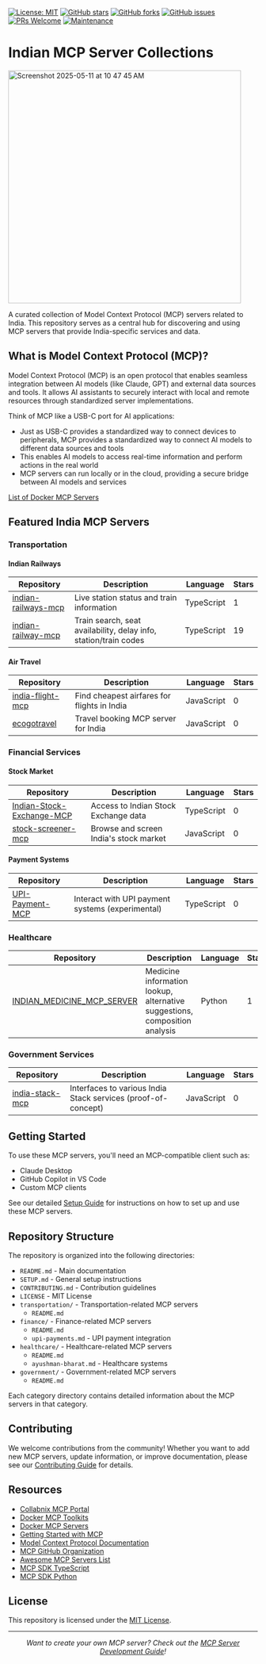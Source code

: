 [![License: MIT](https://img.shields.io/badge/License-MIT-yellow.svg)](https://opensource.org/licenses/MIT)
[![GitHub stars](https://img.shields.io/github/stars/ajeetraina/indian-mcp-server-collections)](https://github.com/ajeetraina/indian-mcp-server-collections/stargazers)
[![GitHub forks](https://img.shields.io/github/forks/ajeetraina/indian-mcp-server-collections)](https://github.com/ajeetraina/indian-mcp-server-collections/network/members)
[![GitHub issues](https://img.shields.io/github/issues/ajeetraina/indian-mcp-server-collections)](https://github.com/ajeetraina/indian-mcp-server-collections/issues)
[![PRs Welcome](https://img.shields.io/badge/PRs-welcome-brightgreen.svg)](https://github.com/ajeetraina/indian-mcp-server-collections/pulls)
[![Maintenance](https://img.shields.io/badge/Maintained%3F-yes-green.svg)](https://github.com/ajeetraina/indian-mcp-server-collections/graphs/commit-activity)

# Indian MCP Server Collections

<img width="470" alt="Screenshot 2025-05-11 at 10 47 45 AM" src="https://github.com/user-attachments/assets/8606e27b-241b-46c8-929d-a3e372152080" />

A curated collection of Model Context Protocol (MCP) servers related to India. This repository serves as a central hub for discovering and using MCP servers that provide India-specific services and data.

## What is Model Context Protocol (MCP)?

Model Context Protocol (MCP) is an open protocol that enables seamless integration between AI models (like Claude, GPT) and external data sources and tools. It allows AI assistants to securely interact with local and remote resources through standardized server implementations.

Think of MCP like a USB-C port for AI applications:
- Just as USB-C provides a standardized way to connect devices to peripherals, MCP provides a standardized way to connect AI models to different data sources and tools
- This enables AI models to access real-time information and perform actions in the real world
- MCP servers can run locally or in the cloud, providing a secure bridge between AI models and services

[List of Docker MCP Servers](https://mcptoolkits.com)

## Featured India MCP Servers

### Transportation

#### Indian Railways
| Repository | Description | Language | Stars |
|------------|-------------|----------|-------|
| [indian-railways-mcp](https://github.com/rajprem4214/indian-railways-mcp) | Live station status and train information | TypeScript | 1 |
| [indian-railway-mcp](https://github.com/amith-vp/indian-railway-mcp) | Train search, seat availability, delay info, station/train codes | TypeScript | 19 |

#### Air Travel
| Repository | Description | Language | Stars |
|------------|-------------|----------|-------|
| [india-flight-mcp](https://github.com/ravi-bytes/india-flight-mcp) | Find cheapest airfares for flights in India | JavaScript | 0 |
| [ecogotravel](https://github.com/alisajil/ecogotravel) | Travel booking MCP server for India | JavaScript | 0 |

### Financial Services

#### Stock Market
| Repository | Description | Language | Stars |
|------------|-------------|----------|-------|
| [Indian-Stock-Exchange-MCP](https://github.com/anuragkrishna/Indian-Stock-Exchange-MCP) | Access to Indian Stock Exchange data | TypeScript | 0 |
| [stock-screener-mcp](https://github.com/saisrikark/stock-screener-mcp) | Browse and screen India's stock market | JavaScript | 0 |

#### Payment Systems
| Repository | Description | Language | Stars |
|------------|-------------|----------|-------|
| [UPI-Payment-MCP](https://github.com/pranavpandey1998official/upi-payment-mcp) | Interact with UPI payment systems (experimental) | TypeScript | 0 |

### Healthcare

| Repository | Description | Language | Stars |
|------------|-------------|----------|-------|
| [INDIAN_MEDICINE_MCP_SERVER](https://github.com/nowitsidb/INDIAN_MEDICINE_MCP_SERVER) | Medicine information lookup, alternative suggestions, composition analysis | Python | 1 |

### Government Services

| Repository | Description | Language | Stars |
|------------|-------------|----------|-------|
| [india-stack-mcp](https://github.com/openindia/india-stack-mcp) | Interfaces to various India Stack services (proof-of-concept) | JavaScript | 0 |

## Getting Started

To use these MCP servers, you'll need an MCP-compatible client such as:
- Claude Desktop
- GitHub Copilot in VS Code
- Custom MCP clients

See our detailed [Setup Guide](./SETUP.md) for instructions on how to set up and use these MCP servers.

## Repository Structure

The repository is organized into the following directories:

- `README.md` - Main documentation
- `SETUP.md` - General setup instructions
- `CONTRIBUTING.md` - Contribution guidelines
- `LICENSE` - MIT License
- `transportation/` - Transportation-related MCP servers
  - `README.md`
- `finance/` - Finance-related MCP servers
  - `README.md`
  - `upi-payments.md` - UPI payment integration
- `healthcare/` - Healthcare-related MCP servers
  - `README.md`
  - `ayushman-bharat.md` - Healthcare systems
- `government/` - Government-related MCP servers
  - `README.md`

Each category directory contains detailed information about the MCP servers in that category.

## Contributing

We welcome contributions from the community! Whether you want to add new MCP servers, update information, or improve documentation, please see our [Contributing Guide](./CONTRIBUTING.md) for details.

## Resources

- [Collabnix MCP Portal](https://mcp.collabnix.com)
- [Docker MCP Toolkits](https://mcptoolkits.com)
- [Docker MCP Servers](https://github.com/ajeetraina/awesome-docker-mcp-servers)
- [Getting Started with MCP](https://mcp.collabnix.com/labs/01-getting-started/index.html)
- [Model Context Protocol Documentation](https://modelcontextprotocol.io/introduction)
- [MCP GitHub Organization](https://github.com/modelcontextprotocol)
- [Awesome MCP Servers List](https://github.com/wong2/awesome-mcp-servers)
- [MCP SDK TypeScript](https://github.com/modelcontextprotocol/typescript-sdk)
- [MCP SDK Python](https://github.com/modelcontextprotocol/python-sdk)

## License

This repository is licensed under the [MIT License](./LICENSE).

---

<p align="center">
  <i>Want to create your own MCP server? Check out the <a href="https://modelcontextprotocol.io/build-a-server/overview">MCP Server Development Guide</a>!</i>
</p>
